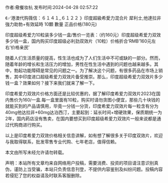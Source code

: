 <p>作者:儆餐妆杭 发布时间:2024-04-28 02:57:22</p>
<p>《✅港澳代购薇信：６１４１_６１２２ 》印度超級希愛力混合片 犀利士,他達拉非 強力助勃+有效延時 10顆 數量 正品价格(180元) </p>
									<p>印度超级希爱力10粒装多少钱一盒/售价一览表：（约160元）印度超级希爱力双效多少钱一盒，国内购买印度超级必利劲双效片（10粒）价格折合‘RMB’160元左右‘价格亲民’</p><p>随着人们生活质量的提高，性生活也成为了人们生活中不可或缺的一部分。然而，随着年龄的增长和生活压力的增加，男性在性生活中遇到的问题也越来越多。其中，勃起功能障碍是常见的问题之一。为了解决这个问题，有很多药品在市场上销售，其中印度进口超级希爱力双效片备受推崇。那么，印度超级希爱力双效片多少钱一盒？效果如何？接下来我们就来了解一下。</p><p></p><p>印度希爱力双效片价格方面还是比较优惠的，据了解印度希爱力双效片2023在国内售价为160/一盒.每一盒里面有10粒，购买时请勿贪图小便宜，那些几十块钱的就能买到的产品请慎用，毕竟一分钱一分货，印度希爱力双效片每一粒含有分为40mg他达拉非+60mg达泊西汀，主要起到：延长时间+增硬效果，保质期统一为2年，国内葯店没有售卖，在国内要想买到印度超级希爱力双效片一般来说都是通过代购商进行购买。</p><p>以上是印度希爱力双效价格相关信息讲解，如有想了解很多关于印度双效片，欢迎与我取得联系，批发零售专业代购、七年老店，值得信赖。</p><p>本文由所写未经允许请勿转载。</p>				声明：本站所有文章均来自网络用户投稿，需要消费、投资的项目请注意识别真伪，谨防上当受骗，本站只负责信息刊登，不提供内容鉴别及纠纷问题。投稿内容若侵犯了您的权益请及时联系客服删除。				
